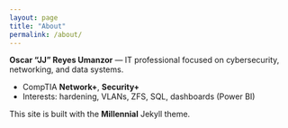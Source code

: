 ```yaml
---
layout: page
title: "About"
permalink: /about/
---
```


**Oscar “JJ” Reyes Umanzor** — IT professional focused on cybersecurity, networking, and data systems.  
- CompTIA **Network+**, **Security+**  
- Interests: hardening, VLANs, ZFS, SQL, dashboards (Power BI)

This site is built with the **Millennial** Jekyll theme.
